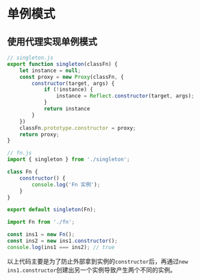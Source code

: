 # 单例模式

## 使用代理实现单例模式

```js
// singleton.js
export function singleton(classFn) {
    let instance = null;
    const proxy = new Proxy(classFn, {
        constructor(target, args) {
            if (!instance) {
                instance = Reflect.constructor(target, args);
            }
            return instance
        }
    })
    classFn.prototype.constructor = proxy;
    return proxy;
}
```

```js
// fn.js
import { singleton } from './singleton';

class Fn {
    constructor() {
        console.log('Fn 实例');
    }
}

export default singleton(Fn);
```

```js
import Fn from './fn';

const ins1 = new Fn();
const ins2 = new ins1.constructor();
console.log(ins1 === ins2); // true
```

以上代码主要是为了防止外部拿到实例的`constructor`后，再通过`new ins1.constructor`创建出另一个实例导致产生两个不同的实例。
